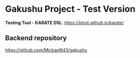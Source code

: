 # Gakushu Project - Test Version

**Testing Tool - KARATE DSL**: https://intuit.github.io/karate/

## Backend repository
https://github.com/Mickael843/gakushu